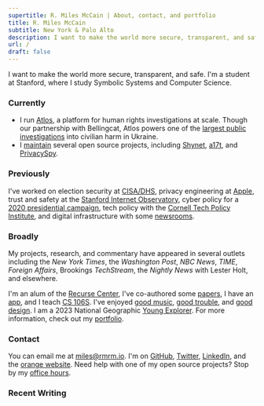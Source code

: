 ```yaml
---
supertitle: R. Miles McCain | About, contact, and portfolio
title: R. Miles McCain
subtitle: New York & Palo Alto
description: I want to make the world more secure, transparent, and safe. Working on trust and safety, privacy, tech policy, and positive computing.
url: /
draft: false
---
```


I want to make the world more secure, transparent, and safe. I'm a student at Stanford, where I study Symbolic Systems and Computer Science.

### Currently

- I run [Atlos](https://atlos.org), a platform for human rights investigations at scale. Though our partnership with Bellingcat, Atlos powers one of the [largest public investigations](https://ukraine.bellingcat.com) into civilian harm in Ukraine.
- I [maintain](https://github.com/milesmcc) several open source projects, including [Shynet](https://github.com/milesmcc/shynet), [a17t](https://github.com/milesmcc/a17t), and [PrivacySpy](https://privacyspy.org).

### Previously

I've worked on election security at [CISA/DHS](https://cisa.gov), privacy engineering at [Apple](/portfolio/apple), trust and safety at the [Stanford Internet Observatory](https://io.stanford.edu), cyber policy for a [2020 presidential campaign](/portfolio/politics), tech policy with the [Cornell Tech Policy Institute](https://tpi.as.cornell.edu), and digital infrastructure with some [newsrooms](https://newscatalyst.org/).

### Broadly

My projects, research, and commentary have appeared in several outlets including the _New York Times_, the _Washington Post_, _NBC News_, _TIME_, _Foreign Affairs_, Brookings _TechStream_, the _Nightly News_ with Lester Holt, and elsewhere.

I'm an alum of the [Recurse Center](https://www.recurse.com/scout/click?t=e62336f0f378bcf03a96d441d015db88), I've co-authored some [papers](https://scholar.google.com/citations?user=lrKeJiUAAAAJ), I have an [app](https://paxo.ai), and I teach [CS 106S](https://cs106s.stanford.edu). I've enjoyed [good music](https://mottlane.com), [good trouble](https://stanforddaily.com/2022/11/01/opinion-fizz-previously-compromised-its-users-privacy-it-may-do-so-again/), and [good design](https://a17t.miles.land). I am a 2023 National Geographic [Young Explorer](https://blog.nationalgeographic.org/2023/05/02/introducing-the-national-geographic-societys-2023-young-explorers/). For more information, check out my [portfolio](/portfolio).

### Contact

You can email me at [miles@rmrm.io](mailto:miles@rmrm.io). I'm on [GitHub](https://github.com/milesmcc), [Twitter](https://twitter.com/MilesMcCain), [LinkedIn](https://www.linkedin.com/in/r-miles-mccain-a215b1199/), and the [orange website](https://news.ycombinator.com/user?id=epoch_100). Need help with one of my open source projects? Stop by my <a href="/officehours">office hours</a>.

### Recent Writing
